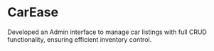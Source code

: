 # CarEase
Developed an Admin interface to manage car listings with full CRUD functionality, ensuring efficient inventory control.
